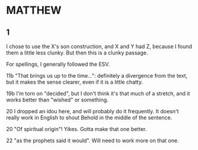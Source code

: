 # MATTHEW

## 1

I chose to use the X's son construction, and X and Y had Z, because I found them a little less clunky.  But then this is a clunky passage.

For spellings, I generally followed the ESV.

11b "That brings us up to the time...": definitely a divergence from the text, but it makes the sense clearer, even if it is a little chatty.

19b I'm torn on "decided", but I don't think it's that much of a stretch, and it works better than "wished" or something.

20 I dropped an idou here, and will probably do it frequently.  It doesn't really work in English to shout Behold in the middle of the sentence.

20 "Of spiritual origin"!  Yikes.  Gotta make that one better.

22 "as the prophets said it would". Will need to work more on that one.